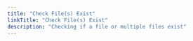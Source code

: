 ```yaml
---
title: "Check File(s) Exist"
linkTitle: "Check File(s) Exist"
description: "Checking if a file or multiple files exist"
---
```

